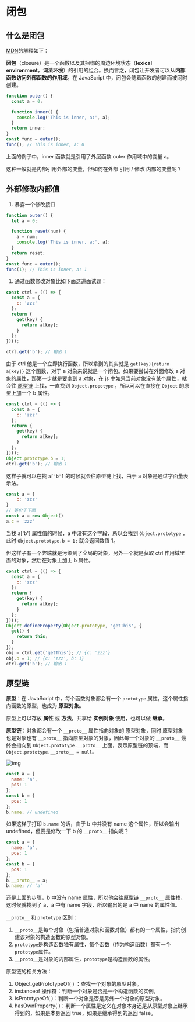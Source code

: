 # 闭包

## 什么是闭包

[MDN](https://developer.mozilla.org/zh-CN/docs/Web/JavaScript/Closures)的解释如下：

**闭包**（closure）是一个函数以及其捆绑的周边环境状态（**lexical environment**，**词法环境**）的引用的组合。换而言之，闭包让开发者可以从**内部函数访问外部函数的作用域**。在 JavaScript 中，闭包会随着函数的创建而被同时创建。

```javascript
function outer() {
  const a = 0;

  function inner() {
    console.log('This is inner, a:', a);
  }
  return inner;
}
const func = outer();
func(); // This is inner, a: 0
```

上面的例子中，inner 函数就是引用了外层函数 outer 作用域中的变量 a。

这种一般就是内部引用外部的变量，但如何在外部 引用 / 修改 内部的变量呢？

## 外部修改内部值

1. 暴露一个修改接口

```javascript
function outer() {
  let a = 0;

  function reset(num) {
    a = num;
    console.log('This is inner, a:', a);
  }
  return reset;
}
const func = outer();
func(1); // This is inner, a: 1
```

1. 通过函数修改对象比如下面这道面试题：

```javascript
const ctrl = (() => {
  const a = {
    c: 'zzz'
  };
  return {
    get(key) {
      return a[key];
    }
  };
})();

ctrl.get('b'); // 输出 1
```

由于 ctrl 他是一个立即执行函数，所以拿到的其实就是 `get(key){return a[key]}` 这个函数，对于 a 对象来说就是一个闭包。如果要尝试在外面修改 a 对象的属性，那第一步就是要拿到 a 对象，在 js 中如果当前对象没有某个属性，就会往 [原型链](#原型链) 上找，一直找到 `Object.propotype` ，所以可以在直接在 `Object` 的原型上加一个 b 属性。

```javascript
const ctrl = (() => {
  const a = {
    c: 'zzz'
  };
  return {
    get(key) {
      return a[key];
    }
  };
})();
Object.prototype.b = 1;
ctrl.get('b'); // 输出 1
```

这样子就可以在找 `a['b']` 的时候就会往原型链上找，由于 a 对象是通过字面量表示法。

```javascript
const a = {
    c: 'zzz'
}
// 等价于下面
const a = new Object()
a.c = 'zzz'
```

当找 a['b'] 属性值的时候，a 中没有这个字段，所以会找到 `Object.prototype` ，此时 `Object.prototype.b = 1;` 就会返回数值 1。

但这样子有一个弊端就是污染到了全局的对象，另外一个就是获取 ctrl 作用域里面的对象，然后在对象上加上 b 属性。

```javascript
const ctrl = (() => {
  const a = {
    c: 'zzz'
  };
  return {
    get(key) {
      return a[key];
    }
  };
})();
Object.defineProperty(Object.prototype, 'getThis', {
  get() {
    return this;
  }
});
obj = ctrl.get('getThis'); // {c: 'zzz'}
obj.b = 1; // {c: 'zzz', b: 1}
ctrl.get('b'); // 输出 1
```

## 原型链

**原型**：在 JavaScript 中，每个函数对象都会有一个 `prototype` 属性，这个属性指向函数的原型，也成为 **原型对象。**

原型上可以存放 **属性** 或 **方法**，共享给 **实例对象** 使用，也可以做 **继承**。

**原型链**：对象都会有一个 `__proto__` 属性指向对象的 原型对象，同时 原型对象 也是对象也有 `__proto__` 指向原型对象的对象，因此每一个对象的 `__proto__` 最终会指向到 `Object.prototype.__proto__` 上面，表示原型链的顶端，而 `Object.prototype.__proto__ = null。`

![img](http://oss.snailuu.cn/picgo/1726407999439-3dbe1b70-6927-44ee-a2a5-d4be0f24ab0a.jpeg)

```javascript
const a = {
  name: 'a',
  pos: 1
};
const b = {
  pos: 1
};
b.name; // undefined
```

如果这样子打印 `b.name` 的话，由于 b 中并没有 name 这个属性，所以会输出 undefined，但要是修改一下 b 的 `__proto__` 指向呢？

```javascript
const a = {
  name: 'a',
  pos: 1
};
const b = {
  pos: 1
};
b.__proto__ = a;
b.name; // 'a'
```

还是上面的步骤，b 中没有 name 属性，所以他会往原型链 `__proto__` 属性找，这时候就找到了 a，a 中有 name 字段，所以输出的是 a 中 name 的属性值。

`__proto__` 和 `prototype` 区别：

1. `__proto__`是每个对象（包括普通对象和函数对象）都有的一个属性，指向创建该对象的构造函数的原型对象。
2. `prototype`是构造函数独有属性，每个函数（作为构造函数）都有一个 `prototype`属性。
3. `__proto__`是对象的内部属性，`prototype`是构造函数的属性。

原型链的相关方法：

1. Object.getPrototypeOf( ) ：查找一个对象的原型对象。
2. instanceof 操作符：判断一个对象是否是一个构造函数的实例。
3. isPrototypeOf( )：判断一个对象是否是另外一个对象的原型对象。
4. hasOwnProperty( )：判断一个属性是定义在对象本身还是从原型对象上继承得到的，如果是本身返回 true，如果是继承得到的返回 false。
